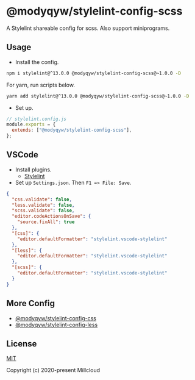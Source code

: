 # @modyqyw/stylelint-config-scss

A Stylelint shareable config for scss. Also support miniprograms.

## Usage

- Install the config.

```sh
npm i stylelint@^13.0.0 @modyqyw/stylelint-config-scss@~1.0.0 -D
```

For yarn, run scripts below.

```sh
yarn add stylelint@^13.0.0 @modyqyw/stylelint-config-scss@~1.0.0 -D
```

- Set up.

```js
// stylelint.config.js
module.exports = {
  extends: ["@modyqyw/stylelint-config-scss"],
};
```

## VSCode

- Install plugins.
  - [Stylelint](https://marketplace.visualstudio.com/items?itemName=stylelint.vscode-stylelint)
- Set up `Settings.json`. Then `F1 => File: Save`.

```json
{
  "css.validate": false,
  "less.validate": false,
  "scss.validate": false,
  "editor.codeActionsOnSave": {
    "source.fixAll": true
  },
  "[css]": {
    "editor.defaultFormatter": "stylelint.vscode-stylelint"
  },
  "[less]": {
    "editor.defaultFormatter": "stylelint.vscode-stylelint"
  },
  "[scss]": {
    "editor.defaultFormatter": "stylelint.vscode-stylelint"
  }
}
```

## More Config

- [@modyqyw/stylelint-config-css](https://github.com/Millcloud/stylelint-config-css)
- [@modyqyw/stylelint-config-less](https://github.com/Millcloud/stylelint-config-less)

## License

[MIT](./LICENSE)

Copyright (c) 2020-present Millcloud
